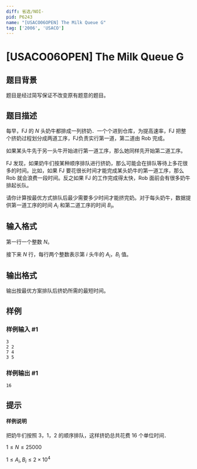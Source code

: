 ```yaml
---
diff: 省选/NOI-
pid: P6243
name: "[USACO06OPEN] The Milk Queue G"
tag: ['2006', 'USACO']
---
```

# [USACO06OPEN] The Milk Queue G
## 题目背景

题目是经过简写保证不改变原有题意的题目。
## 题目描述

每早，FJ 的 $N$ 头奶牛都排成一列挤奶．一个个进到仓库，为提高速率，FJ 把整个挤奶过程划分成两道工序，FJ负责实行第一道，第二道由 Rob 完成。

如果某头牛先于另一头牛开始进行第一道工序，那么她同样先开始第二道工序。

FJ 发现，如果奶牛们按某种顺序排队进行挤奶，那么可能会在排队等待上多花很多的时间。比如，如果 FJ 要花很长时间才能完成某头奶牛的第一道工序，那么 Rob 就会浪费一段时间。反之如果 FJ 的工作完成得太快，Rob 面前会有很多奶牛排起长队。

请你计算按最优方式排队后最少需要多少时间才能挤完奶。对于每头奶牛，数据提供第一道工序的时间 $A_i$ 和第二道工序的时间 $B_i$。
## 输入格式

第一行一个整数 $N$。

接下来 $N$ 行，每行两个整数表示第 $i$ 头牛的 $A_i$，$B_i$ 值。
## 输出格式

输出按最优方案排队后挤奶所需的最短时间。
## 样例

### 样例输入 #1
```
3
2 2
7 4
3 5
```
### 样例输出 #1
```
16
```
## 提示

#### 样例说明

把奶牛们按照 3，1，2  的顺序排队，这样挤奶总共花费 16 个单位时间．

$1\le N\le 25000$

$1\le A_i,B_i\le 2\times 10^4$
